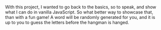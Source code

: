 With this project, I wanted to go back to the basics, so to speak, and show what I can do in vanilla JavaScript. So what better way to showcase that, than with a fun game! A word will be randomly generated for you, and it is up to you to guess the letters before the hangman is hanged.
